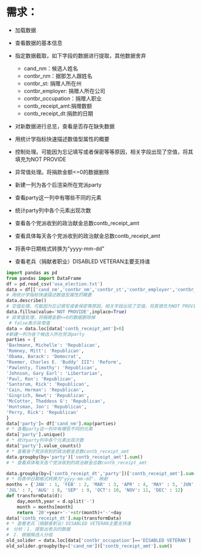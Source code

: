 # 需求：
* 加载数据
* 查看数据的基本信息
* 指定数据截取，如下字段的数据进行提取，其他数据舍弃
    * cand_nm：候选人姓名
    * contbr_nm：据那怎人跟姓名
    * contbr_st: 捐赠人所在州
    * contbr_employer: 捐赠人所在公司
    * contbr_occupation：捐赠人职业
    * contb_receipt_amt:捐赠数额
    * contb_receipt_dt:捐款的日期
    
* 对新数据进行总览，查看是否存在缺失数据
* 用统计学指标快速描述数值型属性的概要
* 控制处理。可能因为忘记填写或者保密等等原因，相关字段出现了空值，将其填充为NOT PROVIDE
* 异常值处理。将捐款金额<=0的数据删除
* 新建一列为各个后渲染所在党派party
* 查看party这一列中有哪些不同的元素
* 统计party列中各个元素出现次数
* 查看各个党派收到的政治献金总数contb_receipt_amt
* 查看具体每天各个党派收到的政治献金总数contb_receipt_amt
* 将表中日期格式转换为"yyyy-mm-dd"
* 查看老兵（捐献者职业）DISABLED VETERAN主要支持谁



```python
import pandas as pd
from pandas import DataFrame
df = pd.read_csv('usa_election.txt')
data = df[['cand_nm','contbr_nm','contbr_st','contbr_employer','contbr_occupation','contb_receipt_amt','contb_receipt_dt']]
# 用统计学指标快速描述数值型属性的概要
data.describe()
# 空值处理。可能因为忘记填写或者保密等原因，相关字段出现了空值，将其填充为NOT PROVIDE
data.fillna(value='NOT PROVIDE',inplace=True)
# 异常值处理，将捐赠金额<=0的数据删除掉
 # false表示异常值
data = data.loc[data['contb_receipt_amt']>0]
#新建一列为各个候选人所在党派party
parties = {
'Bachmann, Michelle': 'Republican',
'Romney, Mitt': 'Republican',
'Obama, Barack': 'Democrat',
"Roemer, Charles E. 'Buddy' III": 'Reform',
'Pawlenty, Timothy': 'Republican',
'Johnson, Gary Earl': 'Libertarian',
'Paul, Ron': 'Republican',
'Santorum, Rick': 'Republican',
'Cain, Herman': 'Republican',
'Gingrich, Newt': 'Republican',
'McCotter, Thaddeus G': 'Republican',
'Huntsman, Jon': 'Republican',
'Perry, Rick': 'Republican' 
}
data['party']= df['cand_nm'].map(parties)
# * 查看party这一列中有哪些不同的元素
data['party'].unique()
# * 统计party列中各个元素出现次数
data['party'].value_counts()
# * 查看各个党派收到的政治献金总数contb_receipt_amt
data.groupby(by='party')['contb_receipt_amt'].sum()
# * 查看具体每天各个党派收到的政治献金总数contb_receipt_amt

data.groupby(by=['contb_receipt_dt','party'])['contb_receipt_amt'].sum()
# * 将表中日期格式转换为"yyyy-mm-dd". 映射
months = {'JAN' : 1, 'FEB' : 2, 'MAR' : 3, 'APR' : 4, 'MAY' : 5, 'JUN' : 6,
'JUL' : 7, 'AUG' : 8, 'SEP' : 9, 'OCT': 10, 'NOV': 11, 'DEC' : 12}
def transformData(d):
    day,month,year = d.split('-')
    month = months[month]
    return '20'+year+'-'+str(month)+'-'+day
data['contb_receipt_dt'].map(transformData)
# * 查看老兵（捐献者职业）DISABLED VETERAN主要支持谁
#　分析：1. 提取出老兵的数据
#　2. 根据候选人分组
old_solider = data.loc[data['contbr_occupation']=='DISABLED VETERAN']
old_solider.groupby(by=['cand_nm'])['contb_receipt_amt'].sum()
```